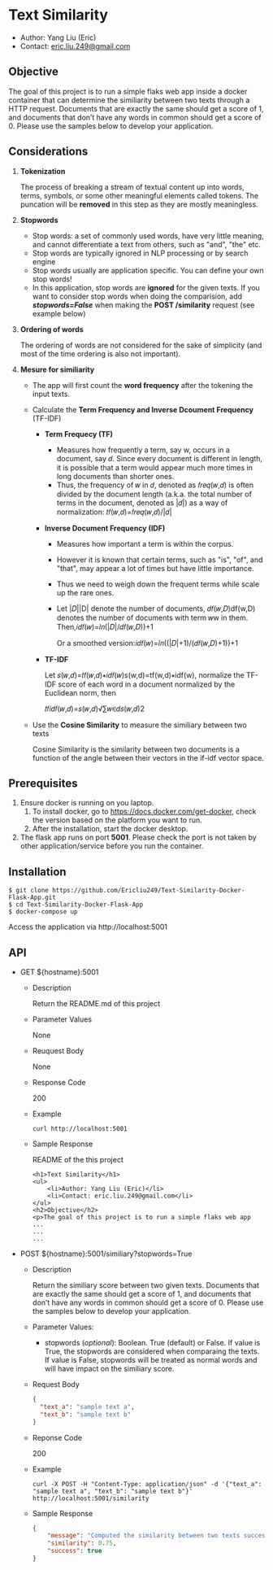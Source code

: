 # Text Similarity

- Author: Yang Liu (Eric)
- Contact: eric.liu.249@gmail.com

## Objective

The goal of this project is to run a simple flaks web app inside a docker container that can determine the similiarity between two texts through a HTTP request. Documents that are exactly the same should get a score of 1, and documents that don’t have any words in common should get a score of 0. Please use the samples below to develop your application.

## Considerations

1. **Tokenization**

   The process of breaking a stream of textual content up into words, terms, symbols, or some other meaningful elements called tokens. The puncation will be **removed** in this step as they are mostly meaningless.

2. **Stopwords**

    - Stop words: a set of commonly used words, have very little meaning, and cannot differentiate a text from others, such as "and", "the" etc. 
    - Stop words are typically ignored in NLP processing or by search engine
    - Stop words usually are application specific. You can define your own stop words!
    - In this application, stop words are **ignored** for the given texts. If you want to consider stop words when doing the comparision, add ***stopwords=False*** when making the **POST /similarity** request (see example below)

3. **Ordering of words**

   The ordering of words are not considered for the sake of simplicity (and most of the time ordering is also not important). 

4. **Mesure for similiarity**

   - The app will first count the **word frequency** after the tokening the input texts. 

   - Calculate the **Term Frequency and Inverse Dcoument Frequency** (TF-IDF)

     - **Term Frequecy (TF)**

       - Measures how frequently a term, say w, occurs in a document, say 𝑑. Since every document is different in length, it is possible that a term would appear much more times in long documents than shorter ones. 
       - Thus, the frequency of 𝑤 in 𝑑, denoted as 𝑓𝑟𝑒𝑞(𝑤,𝑑) is often divided by the document length (a.k.a. the total number of terms in the document, denoted as |𝑑|) as a way of normalization: 𝑡𝑓(𝑤,𝑑)=𝑓𝑟𝑒𝑞(𝑤,𝑑)/|𝑑|

     - **Inverse Document Frequency (IDF)**

       - Measures how important a term is within the corpus.

       - However it is known that certain terms, such as "is", "of", and "that", may appear a lot of times but have little importance.

       - Thus we need to weigh down the frequent terms while scale up the rare ones.

       - Let |𝐷||D| denote the number of documents, 𝑑𝑓(𝑤,𝐷)df(w,D) denotes the number of documents with term 𝑤w in them. Then,𝑖𝑑𝑓(𝑤)=𝑙𝑛(|𝐷|/𝑑𝑓(𝑤,𝐷))+1

         Or a smoothed version:𝑖𝑑𝑓(𝑤)=𝑙𝑛((|𝐷|+1)/(𝑑𝑓(𝑤,𝐷)+1))+1

     - **TF-IDF**

       Let 𝑠(𝑤,𝑑)=𝑡𝑓(𝑤,𝑑)∗𝑖𝑑𝑓(𝑤)s(w,d)=tf(w,d)∗idf(w), normalize the TF-IDF score of each word in a document normalized by the Euclidean norm, then

       𝑡𝑓𝑖𝑑𝑓(𝑤,𝑑)=𝑠(𝑤,𝑑)√∑𝑤∈𝑑𝑠(𝑤,𝑑)2

   - Use the **Cosine Similarity** to measure the similiary between two texts

     Cosine Similarity is the similarity between two documents is a function of the angle between their vectors in the if-idf vector space.

## Prerequisites

1. Ensure docker is running on you laptop.
   1. To install docker, go to https://docs.docker.com/get-docker, check the version based on the platform you want to run.
   2. After the installation, start the docker desktop.
2. The flask app runs on port **5001**. Please check the port is not taken by other application/service before you run the container.



## Installation

```
$ git clone https://github.com/Ericliu249/Text-Similarity-Docker-Flask-App.git
$ cd Text-Similarity-Docker-Flask-App
$ docker-compose up
```

Access the application via http://localhost:5001

## API

- GET ${hostname}:5001

  - Description

    Return the README.md of this project

  - Parameter Values

    None

  - Reuquest Body

    None

  - Response Code

    200

  - Example

    ```
    curl http://localhost:5001
    ```

  - Sample Response

    README of the this project

    ```
    <h1>Text Similarity</h1>
    <ul>
    	<li>Author: Yang Liu (Eric)</li>
    	<li>Contact: eric.liu.249@gmail.com</li>
    </ul>
    <h2>Objective</h2>
    <p>The goal of this project is to run a simple flaks web app
    ...
    ...
    ...
    ```

    

- POST ${hostname}:5001/similiary?stopwords=True

  - Description

    Return the similiary score between two given texts. Documents that are exactly the same should get a score of 1, and documents that don’t have any words in common should get a score of 0. Please use the samples below to develop your application.

  - Parameter Values:

    - stopwords (*optional*): Boolean. True (default) or False. If value is True, the stopwords are considered when comparaing the texts. If value is False, stopwords will be treated as normal words and will have impact on the similiary score.

  - Request Body

    ```json
    {
      "text_a": "sample text a",
      "text_b": "sample text b"
    }
    ```

  - Reponse Code

    200

  - Example

    ```
    curl -X POST -H "Content-Type: application/json" -d '{"text_a": "sample text a", "text_b": "sample text b"}' http://localhost:5001/similarity
    ```

  - Sample Response

    ```json
    {
        "message": "Computed the similarity between two texts successfully",
        "similarity": 0.75,
        "success": true
    }
    ```